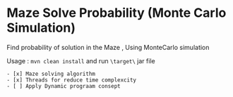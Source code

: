 # Maze Solve Probability (Monte Carlo Simulation)

Find probability of solution in the Maze , Using MonteCarlo simulation 

 Usage : `mvn clean install` and run `\target\` jar file
        
    - [x] Maze solving algorithm
    - [x] Threads for reduce time complexcity
    - [ ] Apply Dynamic prograam consept

